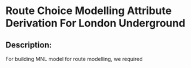 # Route Choice Modelling Attribute Derivation For London Underground

## Description:
For building MNL model for route modelling, we required 
